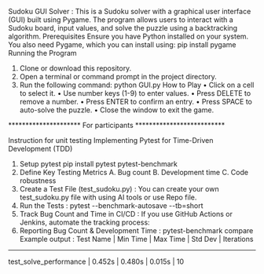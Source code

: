 Sudoku GUI Solver : This is a Sudoku solver with a graphical user interface (GUI) built using Pygame. The program allows users to interact with a Sudoku board, input values, and solve the puzzle using a backtracking algorithm.
Prerequisites
Ensure you have Python installed on your system. You also need Pygame, which you can install using:
pip install pygame
Running the Program
1.	Clone or download this repository.
2.	Open a terminal or command prompt in the project directory.
3.	Run the following command:
python GUI.py
How to Play
•	Click on a cell to select it.
•	Use number keys (1-9) to enter values.
•	Press DELETE to remove a number.
•	Press ENTER to confirm an entry.
•	Press SPACE to auto-solve the puzzle.
•	Close the window to exit the game.

********************* For participants **************************


Instruction for unit testing
Implementing Pytest for Time-Driven Development (TDD)
1. Setup pytest pip install pytest pytest-benchmark
2. Define Key Testing Metrics
  A. Bug count
  B. Development time
  C. Code robustness
3. Create a Test File (test_sudoku.py) : You can create your own test_sudoku.py file with using AI tools or use Repo file.
4. Run the Tests : pytest --benchmark-autosave --tb=short
5. Track Bug Count and Time in CI/CD : If you use GitHub Actions or Jenkins, automate the tracking process:
6. Reporting Bug Count & Development Time :  pytest-benchmark compare
  Example output :
Test Name           | Min Time | Max Time | Std Dev | Iterations
---------------------------------------------------------------
test_solve_performance  | 0.452s  | 0.480s  | 0.015s  | 10  
